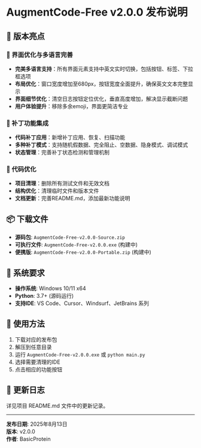 # AugmentCode-Free v2.0.0 发布说明

## 🎉 版本亮点

### 🎨 界面优化与多语言完善
- **完美多语言支持**：所有界面元素支持中英文实时切换，包括按钮、标签、下拉框选项
- **布局优化**：窗口宽度增加至680px，按钮宽度全面提升，确保英文文本完整显示
- **界面细节优化**：清空日志按钮定位优化，垂直高度增加，解决显示截断问题
- **用户体验提升**：移除多余emoji，界面更简洁专业

### 🔧 补丁功能集成
- **代码补丁应用**：新增补丁应用、恢复、扫描功能
- **多种补丁模式**：支持随机假数据、完全阻止、空数据、隐身模式、调试模式
- **状态管理**：完善补丁状态检测和管理机制

### 🧹 代码优化
- **项目清理**：删除所有测试文件和无效文档
- **结构优化**：清理临时文件和版本文件
- **文档更新**：完善README.md，添加最新功能说明

## 📦 下载文件

- **源码包**: `AugmentCode-Free-v2.0.0-Source.zip`
- **可执行文件**: `AugmentCode-Free-v2.0.0.exe` (构建中)
- **便携版**: `AugmentCode-Free-v2.0.0-Portable.zip` (构建中)

## 🔧 系统要求

- **操作系统**: Windows 10/11 x64
- **Python**: 3.7+ (源码运行)
- **支持IDE**: VS Code、Cursor、Windsurf、JetBrains 系列

## 🚀 使用方法

1. 下载对应的发布包
2. 解压到任意目录
3. 运行 `AugmentCode-Free-v2.0.0.exe` 或 `python main.py`
4. 选择需要清理的IDE
5. 点击相应的功能按钮

## 📝 更新日志

详见项目 README.md 文件中的更新记录。

---

**发布日期**: 2025年8月13日  
**版本**: v2.0.0  
**作者**: BasicProtein
